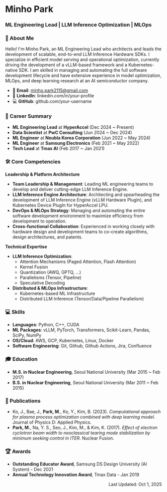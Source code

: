 # **Minho Park**

### **ML Engineering Lead | LLM Inference Optimization | MLOps**

### **👋 About Me**

Hello! I'm Minho Park, an ML Engineering Lead who architects and leads the development of scalable, end-to-end LLM Inference Hardware SDKs. I specialize in efficient model serving and operational optimization, currently driving the development of a vLLM-based framework and a Kubernetes-native SDK. I am skilled in managing and automating the full software development lifecycle and have extensive experience in model optimization, MLOps, and deep learning research at an AI semiconductor company.

* 📧 **Email**: minho.park2115@gmail.com  
* 💼 **LinkedIn**: linkedin.com/in/your-profile  
* 💻 **GitHub**: github.com/your-username

### **🚀 Career Summary**

* **ML Engineering Lead** at **HyperAccel** (Dec 2024 ~ Present)  
* **Data Scientist** at **PwC Consulting** (Jun 2024 ~ Dec 2024)  
* **ML Engineer** at **Neubla Korea Corporation** (Jun 2022 ~ May 2024)  
* **ML Engineer** at **Samsung Electronics** (Feb 2021 ~ May 2022)  
* **Tech Lead** at **Tmax AI** (Feb 2017 ~ Jan 2021)

### **🛠️ Core Competencies**

**Leadership & Platform Architecture**

* **Team Leadership & Management**: Leading ML engineering teams to develop and deliver cutting-edge LLM Inference Engine.  
* **LLM Inference Engine Architecture**: Architecting and spearheading the development of LLM Inference Engine (vLLM Hardware PlugIn), and Kubernetes Device PlugIn for HyperAccel LPU.  
* **DevOps & MLOps Strategy**: Managing and automating the entire software development environment to maximize efficiency from development to operation.  
* **Cross-functional Collaboration**: Experienced in working closely with hardware design and development teams to co-create algorithms, design architectures, and patents.

**Technical Expertise**

* **LLM Inference Optimization**:  
  * Attention Mechanisms (Paged Attention, Flash Attention)  
  * Kernel Fusion  
  * Quantization (AWQ, GPTQ, ...)  
  * Parallelisms (Tensor, Pipeline)  
  * Speculative Decoding  
* **Distributed & MLOps Infrastructure**:  
  * Kubernetes-based ML Infrastructure  
  * Distributed LLM Inference (Tensor/Data/Pipeline Parallelism)

### **💻 Skills**

* **Languages**: Python, C++, CUDA  
* **ML Packages**: vLLM, PyTorch, Transformers, Scikit-Learn, Pandas, SciPy, NumPy  
* **OS/Cloud**: AWS, GCP, Kubernetes, Linux, Docker  
* **Software Engineering**: Git, Github, Github Actions, Jira, Confluence

### **🎓 Education**

* **M.S. in Nuclear Engineering**, Seoul National University (Mar 2015 ~ Feb 2017)  
* **B.S. in Nuclear Engineering**, Seoul National University (Mar 2011 ~ Feb 2015)

### **📜 Publications**

* Ko, J., Bae, J., **Park, M.**, Ko, Y., Kim, B. (2023). *Computational approach for plasma process optimization combined with deep learning model*. Journal of Physics D: Applied Physics.  
* **Park, M.**, Na, Y. S., Seo, J., Kim, M., & Kim, K. (2017). *Effect of electron cyclotron beam width to neoclassical tearing mode stabilization by minimum seeking control in ITER*. Nuclear Fusion.

### **🏆 Awards**

* **Outstanding Educator Award**, Samsung DS Design University (AI System) - Dec 2021  
* **Annual Technology Innovation Award**, Tmax Data - Jan 2019

<p align="right">Last Updated: Oct 1, 2025</p>